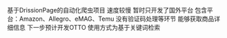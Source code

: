 基于DrissionPage的自动化爬虫项目
速度较慢
暂时只开发了国外平台
包含平台：Amazon、Allegro、eMAG、Temu
没有验证码处理等环节
能够获取商品详细信息
下一步预计开发OTTO
使用方式为基于关键词检索
